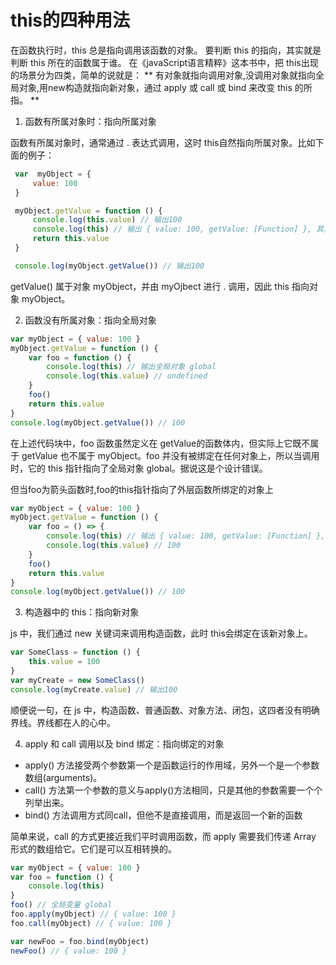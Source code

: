 # this的四种用法
              
在函数执行时，this 总是指向调用该函数的对象。
要判断 this 的指向，其实就是判断 this 所在的函数属于谁。
在《javaScript语言精粹》这本书中，把 this出现的场景分为四类，简单的说就是：
** 有对象就指向调用对象,没调用对象就指向全局对象,用new构造就指向新对象，通过 apply 或 call 或 bind 来改变 this 的所指。 **


1. 函数有所属对象时：指向所属对象
   
函数有所属对象时，通常通过 . 表达式调用，这时 this自然指向所属对象。比如下面的例子：
```javascript
 var  myObject = {
     value: 100
 }

 myObject.getValue = function () {
     console.log(this.value) // 输出100
     console.log(this) // 输出 { value: 100, getValue: [Function] }, 其实就是 myObject 对象本身
     return this.value
 }

 console.log(myObject.getValue()) // 输出100
 ```
 getValue() 属于对象 myObject，并由 myOjbect 进行 . 调用，因此 this 指向对象 myObject。

2. 函数没有所属对象：指向全局对象
```javascript
var myObject = { value: 100 }
myObject.getValue = function () {
    var foo = function () {
        console.log(this) // 输出全局对象 global
        console.log(this.value) // undefined
    }
    foo()
    return this.value
}
console.log(myObject.getValue()) // 100
```
在上述代码块中，foo 函数虽然定义在 getValue的函数体内，但实际上它既不属于 getValue 也不属于 myObject。foo 并没有被绑定在任何对象上，所以当调用时，它的 this 指针指向了全局对象 global。据说这是个设计错误。

但当foo为箭头函数时,foo的this指针指向了外层函数所绑定的对象上

```javascript
var myObject = { value: 100 }
myObject.getValue = function () {
    var foo = () => {
        console.log(this) // 输出 { value: 100, getValue: [Function] }, 其实就是 myObject 对象本身
        console.log(this.value) // 100
    }
    foo()
    return this.value
}
console.log(myObject.getValue()) // 100
```

3. 构造器中的 this：指向新对象

js 中，我们通过 new 关键词来调用构造函数，此时 this会绑定在该新对象上。

```javascript
var SomeClass = function () {
    this.value = 100
}
var myCreate = new SomeClass()
console.log(myCreate.value) // 输出100
```

顺便说一句，在 js 中，构造函数、普通函数、对象方法、闭包，这四者没有明确界线。界线都在人的心中。

4. apply 和 call 调用以及 bind 绑定：指向绑定的对象
 
* apply() 方法接受两个参数第一个是函数运行的作用域，另外一个是一个参数数组(arguments)。
* call() 方法第一个参数的意义与apply()方法相同，只是其他的参数需要一个个列举出来。
* bind() 方法调用方式同call，但他不是直接调用，而是返回一个新的函数
  
简单来说，call 的方式更接近我们平时调用函数，而 apply 需要我们传递 Array 形式的数组给它。它们是可以互相转换的。

```javascript
var myObject = { value: 100 }
var foo = function () {
    console.log(this)
}
foo() // 全局变量 global
foo.apply(myObject) // { value: 100 }
foo.call(myObject) // { value: 100 }

var newFoo = foo.bind(myObject)
newFoo() // { value: 100 }
```
